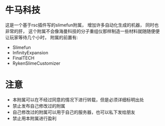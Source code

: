 # 牛马科技
这是一个基于rsc插件写的slimefun附属，
增加许多自动化生成的机器，
同时也非常的肝，
这个附属不会像海曼科技的分子重组仪那样制造一些材料就随随便便让玩家等待几个小时，
附属的前置有:
  - Slimefun
  - InfinityExpansion
  - FinalTECH
  - RykenSlimeCustomizer
# 注意
- 本附属可以在不经过同意的情况下进行转载，但是必须详细标明出处
- 禁止发布自己修改过的附属
- 自己修改过的附属可以用于自己的服务器，也可以私下发给朋友
- 禁止用本附属进行盈利
